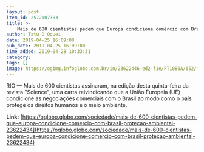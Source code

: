```yaml
---
layout: post
item_id: 2572107383
title: >-
    Mais de 600 cientistas pedem que Europa condicione comércio com Brasil à proteção ambiental
author: Tatu D'Oquei
date: 2019-04-25 16:09:00
pub_date: 2019-04-25 16:09:00
time_added: 2019-04-28 10:33:31
category: 
tags: []
image: https://ogimg.infoglobo.com.br/in/23622446-ed2-f1e/FT1086A/652/floresta4.jpg
---
```


RIO — Mais de 600 cientistas assinaram, na edição desta quinta-feira da revista "Science", uma carta reivindicando que a União Europeia (UE) condicione as negociações comerciais com o Brasil ao modo como o país protege os direitos humanos e o meio ambiente.

**Link:** [https://oglobo.globo.com/sociedade/mais-de-600-cientistas-pedem-que-europa-condicione-comercio-com-brasil-protecao-ambiental-23622434](https://oglobo.globo.com/sociedade/mais-de-600-cientistas-pedem-que-europa-condicione-comercio-com-brasil-protecao-ambiental-23622434)

